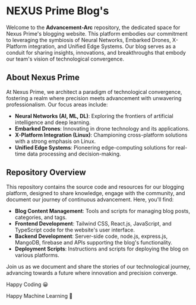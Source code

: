 # NEXUS Prime Blog's

Welcome to the **Advancement-Arc** repository, the dedicated space for Nexus Prime's blogging website. This platform embodies our commitment to leveraging the symbiosis of Neural Networks, Embarked Drones, X-Platform integration, and Unified Edge Systems. Our blog serves as a conduit for sharing insights, innovations, and breakthroughs that embody our team's vision of technological convergence.

## About Nexus Prime

At Nexus Prime, we architect a paradigm of technological convergence, fostering a realm where precision meets advancement with unwavering professionalism. Our focus areas include:

- **Neural Networks (AI, ML, DL)**: Exploring the frontiers of artificial intelligence and deep learning.
- **Embarked Drones**: Innovating in drone technology and its applications.
- **X-Platform Integration (Linux)**: Championing cross-platform solutions with a strong emphasis on Linux.
- **Unified Edge Systems**: Pioneering edge-computing solutions for real-time data processing and decision-making.

## Repository Overview

This repository contains the source code and resources for our blogging platform, designed to share knowledge, engage with the community, and document our journey of continuous advancement. Here, you'll find:

- **Blog Content Management**: Tools and scripts for managing blog posts, categories, and tags.
- **Frontend Development**: Tailwind CSS, React.js, JavaScript, and TypeScript code for the website's user interface.
- **Backend Development**: Server-side code, node.js, express.js, MangoDB, firebase and APIs supporting the blog's functionality.
- **Deployment Scripts**: Instructions and scripts for deploying the blog on various platforms.

Join us as we document and share the stories of our technological journey, advancing towards a future where innovation and precision converge.

Happy Coding 😀

Happy Machine Learning 🤖
